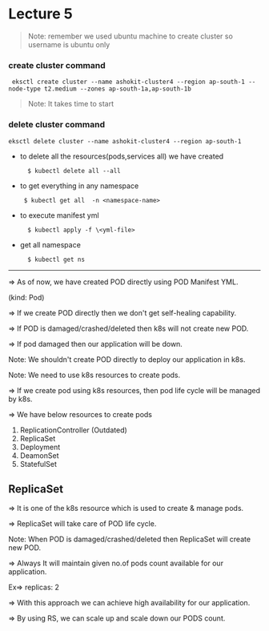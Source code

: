 # Lecture 5

>Note: remember we used ubuntu machine to create cluster so username is ubuntu only

### create cluster command

`
eksctl create cluster --name ashokit-cluster4 --region ap-south-1 --node-type t2.medium --zones ap-south-1a,ap-south-1b`

>Note: It takes time to start

### delete cluster command

`eksctl delete cluster --name ashokit-cluster4 --region ap-south-1
`


- to delete all the resources(pods,services all) we have created
        
        $ kubectl delete all --all

 - to get everything in any namespace

        $ kubectl get all  -n <namespace-name> 

- to execute manifest yml

        $ kubectl apply -f \<yml-file>

- get all namespace

        $ kubectl get ns   

---
=> As of now, we have created POD directly using POD Manifest YML.
    
(kind: Pod)

=> If we create POD directly then we don't get self-healing capability.

=> If POD is damaged/crashed/deleted then k8s will not create new POD.

=> If pod damaged then our application will be down.

Note: We shouldn't create POD directly to deploy our application in k8s.

Note: We need to use k8s resources to create pods.

=> If we create pod using k8s resources, then pod life cycle will be managed by k8s.

=> We have below resources to create pods

1) ReplicationController (Outdated)
2) ReplicaSet
3) Deployment
4) DeamonSet
5) StatefulSet



## ReplicaSet


=> It is one of the k8s resource which is used to create & manage pods.

=> ReplicaSet will take care of POD life cycle.

Note: When POD is damaged/crashed/deleted then ReplicaSet will create new POD.

=> Always It will maintain given no.of pods count available for our application.

Ex=> replicas: 2

=> With this approach we can achieve high availability for our application.

=> By using RS, we can scale up and scale down our PODS count.

